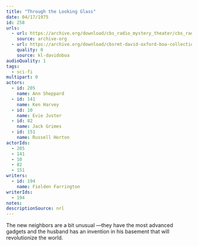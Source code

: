 ```yaml
---
title: "Through the Looking Glass"
date: 04/17/1975
id: 258
urls: 
  - url: https://archive.org/download/cbs_radio_mystery_theater/cbs_radio_mystery_theater-0251-0300.zip/cbs_radio_mystery_theater-0251-0300%2Fcbsrmt_0258_through_the_looking_glass.mp3
    source: archive-org
  - url: https://archive.org/download/cbsrmt-david-oxford-boa-collection/CBSRMT-750417-0258-Through-the-Looking-Glass-(32-22)-[2007]-{BoA}.mp3
    quality: 0
    source: kl-davidoboa
audioQuality: 1
tags: 
  - sci-fi
multipart: 0
actors:  
  - id: 205
    name: Ann Sheppard  
  - id: 141
    name: Ken Harvey  
  - id: 10
    name: Evie Juster  
  - id: 82
    name: Jack Grimes  
  - id: 151
    name: Russell Horton
actorIds:  
  - 205  
  - 141  
  - 10  
  - 82  
  - 151
writers:  
  - id: 194
    name: Fielden Farrington
writerIds:  
  - 194
notes: 
descriptionSource: nrl
---
```

The new neighbors are a bit unusual —they have the most advanced gadgets and the husband has an invention in his basement that will revolutionize the world.